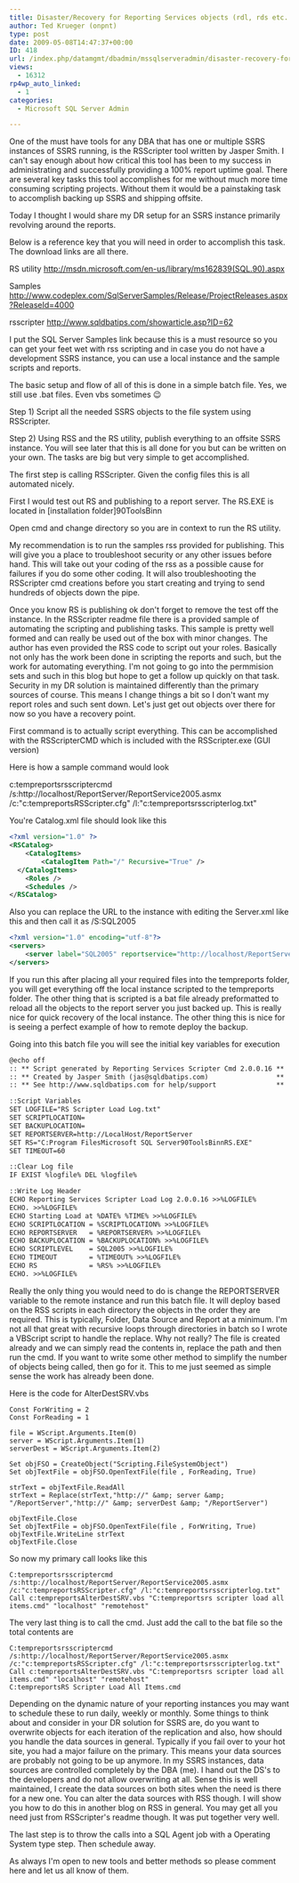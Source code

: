 ```yaml
---
title: Disaster/Recovery for Reporting Services objects (rdl, rds etc..)
author: Ted Krueger (onpnt)
type: post
date: 2009-05-08T14:47:37+00:00
ID: 418
url: /index.php/datamgmt/dbadmin/mssqlserveradmin/disaster-recovery-for-reporting-services/
views:
  - 16312
rp4wp_auto_linked:
  - 1
categories:
  - Microsoft SQL Server Admin

---
```

One of the must have tools for any DBA that has one or multiple SSRS instances of SSRS running, is the RSScripter tool written by Jasper Smith. I can't say enough about how critical this tool has been to my success in administrating and successfully providing a 100% report uptime goal. There are several key tasks this tool accomplishes for me without much more time consuming scripting projects. Without them it would be a painstaking task to accomplish backing up SSRS and shipping offsite.

Today I thought I would share my DR setup for an SSRS instance primarily revolving around the reports. 

Below is a reference key that you will need in order to accomplish this task. The download links are all there.

RS utility http://msdn.microsoft.com/en-us/library/ms162839(SQL.90).aspx
  
Samples http://www.codeplex.com/SqlServerSamples/Release/ProjectReleases.aspx?ReleaseId=4000
  
rsscripter http://www.sqldbatips.com/showarticle.asp?ID=62

I put the SQL Server Samples link because this is a must resource so you can get your feet wet with rss scripting and in case you do not have a development SSRS instance, you can use a local instance and the sample scripts and reports.

The basic setup and flow of all of this is done in a simple batch file. Yes, we still use .bat files. Even vbs sometimes 😉

Step 1) Script all the needed SSRS objects to the file system using RSScripter.
  
Step 2) Using RSS and the RS utility, publish everything to an offsite SSRS instance. You will see later that this is all done for you but can be written on your own. The tasks are big but very simple to get accomplished. 

The first step is calling RSScripter. Given the config files this is all automated nicely. 

First I would test out RS and publishing to a report server. The RS.EXE is located in [installation folder]90ToolsBinn

Open cmd and change directory so you are in context to run the RS utility.

My recommendation is to run the samples rss provided for publishing. This will give you a place to troubleshoot security or any other issues before hand. This will take out your coding of the rss as a possible cause for failures if you do some other coding. It will also troubleshooting the RSScripter cmd creations before you start creating and trying to send hundreds of objects down the pipe.

Once you know RS is publishing ok don't forget to remove the test off the instance. In the RSScripter readme file there is a provided sample of automating the scripting and publishing tasks. This sample is pretty well formed and can really be used out of the box with minor changes. The author has even provided the RSS code to script out your roles. Basically not only has the work been done in scripting the reports and such, but the work for automating everything. I'm not going to go into the permmision sets and such in this blog but hope to get a follow up quickly on that task. Security in my DR solution is maintained differently than the primary sources of course. This means I change things a bit so I don't want my report roles and such sent down. Let's just get out objects over there for now so you have a recovery point.

First command is to actually script everything. This can be accomplished with the RSScripterCMD which is included with the RSScripter.exe (GUI version)

Here is how a sample command would look
  
c:tempreportsrsscriptercmd /s:http://localhost/ReportServer/ReportService2005.asmx /c:"c:tempreportsRSScripter.cfg" /l:"c:tempreportsrsscripterlog.txt"

You're Catalog.xml file should look like this

```xml
<?xml version="1.0" ?>
<RSCatalog>
	<CatalogItems>
		<CatalogItem Path="/" Recursive="True" />
  </CatalogItems>
	<Roles />
	<Schedules />
</RSCatalog>
```
Also you can replace the URL to the instance with editing the Server.xml like this and then call it as /S:SQL2005

```xml
<?xml version="1.0" encoding="utf-8"?>
<servers>
	<server label="SQL2005" reportservice="http://localhost/ReportServer/ReportService2005.asmx" />
</servers>
```
If you run this after placing all your required files into the tempreports folder, you will get everything off the local instance scripted to the tempreports folder. The other thing that is scripted is a bat file already preformatted to reload all the objects to the report server you just backed up. This is really nice for quick recovery of the local instance. The other thing this is nice for is seeing a perfect example of how to remote deploy the backup.

Going into this batch file you will see the initial key variables for execution

```xml
@echo off
:: ** Script generated by Reporting Services Scripter Cmd 2.0.0.16 **
:: ** Created by Jasper Smith (jas@sqldbatips.com)                 **
:: ** See http://www.sqldbatips.com for help/support               **

::Script Variables
SET LOGFILE="RS Scripter Load Log.txt"
SET SCRIPTLOCATION=
SET BACKUPLOCATION=
SET REPORTSERVER=http://LocalHost/ReportServer
SET RS="C:Program FilesMicrosoft SQL Server90ToolsBinnRS.EXE"
SET TIMEOUT=60

::Clear Log file
IF EXIST %logfile% DEL %logfile%

::Write Log Header
ECHO Reporting Services Scripter Load Log 2.0.0.16 >>%LOGFILE%
ECHO. >>%LOGFILE%
ECHO Starting Load at %DATE% %TIME% >>%LOGFILE%
ECHO SCRIPTLOCATION = %SCRIPTLOCATION% >>%LOGFILE%
ECHO REPORTSERVER   = %REPORTSERVER% >>%LOGFILE%
ECHO BACKUPLOCATION = %BACKUPLOCATION% >>%LOGFILE%
ECHO SCRIPTLEVEL    = SQL2005 >>%LOGFILE%
ECHO TIMEOUT        = %TIMEOUT% >>%LOGFILE%
ECHO RS             = %RS% >>%LOGFILE%
ECHO. >>%LOGFILE%
```
Really the only thing you would need to do is change the REPORTSERVER variable to the remote instance and run this batch file. It will deploy based on the RSS scripts in each directory the objects in the order they are required. This is typically, Folder, Data Source and Report at a minimum. I'm not all that great with recursive loops through directories in batch so I wrote a VBScript script to handle the replace. Why not really? The file is created already and we can simply read the contents in, replace the path and then run the cmd. If you want to write some other method to simplify the number of objects being called, then go for it. This to me just seemed as simple sense the work has already been done.

Here is the code for AlterDestSRV.vbs

```VB
Const ForWriting = 2
Const ForReading = 1

file = WScript.Arguments.Item(0)
server = WScript.Arguments.Item(1)
serverDest = WScript.Arguments.Item(2)

Set objFSO = CreateObject("Scripting.FileSystemObject")
Set objTextFile = objFSO.OpenTextFile(file , ForReading, True)

strText = objTextFile.ReadAll
strText = Replace(strText,"http://" &amp; server &amp; "/ReportServer","http://" &amp; serverDest &amp; "/ReportServer")

objTextFile.Close
Set objTextFile = objFSO.OpenTextFile(file , ForWriting, True)
objTextFile.WriteLine strText
objTextFile.Close
```
So now my primary call looks like this

```
C:tempreportsrsscriptercmd /s:http://localhost/ReportServer/ReportService2005.asmx /c:"c:tempreportsRSScripter.cfg" /l:"c:tempreportsrsscripterlog.txt"
Call c:tempreportsAlterDestSRV.vbs "C:tempreportsrs scripter load all items.cmd" "localhost" "remotehost"
```
The very last thing is to call the cmd. Just add the call to the bat file so the total contents are

```
C:tempreportsrsscriptercmd /s:http://localhost/ReportServer/ReportService2005.asmx /c:"c:tempreportsRSScripter.cfg" /l:"c:tempreportsrsscripterlog.txt"
Call c:tempreportsAlterDestSRV.vbs "C:tempreportsrs scripter load all items.cmd" "localhost" "remotehost"
C:tempreportsRS Scripter Load All Items.cmd
```
Depending on the dynamic nature of your reporting instances you may want to schedule these to run daily, weekly or monthly. Some things to think about and consider in your DR solution for SSRS are, do you want to overwrite objects for each iteration of the replication and also, how should you handle the data sources in general. Typically if you fail over to your hot site, you had a major failure on the primary. This means your data sources are probably not going to be up anymore. In my SSRS instances, data sources are controlled completely by the DBA (me). I hand out the DS's to the developers and do not allow overwriting at all. Sense this is well maintained, I create the data sources on both sites when the need is there for a new one. You can alter the data sources with RSS though. I will show you how to do this in another blog on RSS in general. You may get all you need just from RSScripter's readme though. It was put together very well.

The last step is to throw the calls into a SQL Agent job with a Operating System type step. Then schedule away.

As always I'm open to new tools and better methods so please comment here and let us all know of them.